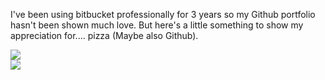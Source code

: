 I've been using bitbucket professionally for 3 years so my Github portfolio hasn't been shown much love. 
But here's a little something to show my appreciation for.... pizza (Maybe also Github).

[![](https://img.shields.io/badge/Made%20With-Github%20Spray-lightgrey.svg?style=for-the-badge&logo=github)](https://github.com/Annihil/github-spray)  
[![](https://i.imgur.com/2DrTn0Z.gif)](https://github.com/Annihil/github-spray)
